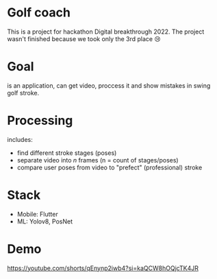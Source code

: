 # Golf coach 
This is a project for hackathon Digital breakthrough 2022. 
The project wasn't finished because we took only the 3rd place 😢

# Goal 
is an application, can get video, proccess it and show mistakes in swing golf stroke.  

# Processing
includes: 
  * find different stroke stages (poses)
  * separate video into *n* frames (n = count of stages/poses) 
  * compare user poses from video to "prefect" (professional) stroke

# Stack
 * Mobile: Flutter
 * ML: Yolov8, PosNet

# Demo

https://youtube.com/shorts/qEnynp2iwb4?si=kaQCW8hOQjcTK4JR
